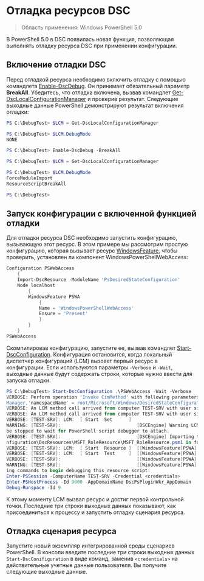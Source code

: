 # Отладка ресурсов DSC

> Область применения: Windows PowerShell 5.0

В PowerShell 5.0 в DSC появилась новая функция, позволяющая выполнять отладку ресурса DSC при применении конфигурации.

## Включение отладки DSC
Перед отладкой ресурса необходимо включить отладку с помощью командлета [Enable-DscDebug](https://technet.microsoft.com/en-us/library/mt517870.aspx). Он принимает обязательный параметр **BreakAll**. Убедитесь, что отладка включена, вызвав командлет [Get-DscLocalConfigurationManager](https://technet.microsoft.com/en-us/library/dn407378.aspx) и проверив результат. Следующие выходные данные PowerShell демонстрируют результат включения отладки:


```powershell
PS C:\DebugTest> $LCM = Get-DscLocalConfigurationManager

PS C:\DebugTest> $LCM.DebugMode
NONE

PS C:\DebugTest> Enable-DscDebug -BreakAll

PS C:\DebugTest> $LCM = Get-DscLocalConfigurationManager

PS C:\DebugTest> $LCM.DebugMode
ForceModuleImport
ResourceScriptBreakAll

PS C:\DebugTest>
```


## Запуск конфигурации с включенной функцией отладки
Для отладки ресурса DSC необходимо запустить конфигурацию, вызывающую этот ресурс. В этом примере мы рассмотрим простую конфигурацию, которая вызывает ресурс [WindowsFeature](windowsfeatureResource.md), чтобы проверить, установлен ли компонент WindowsPowerShellWebAccess:

```powershell
Configuration PSWebAccess
    {
    Import-DscResource -ModuleName 'PsDesiredStateConfiguration'
    Node localhost
        {
        WindowsFeature PSWA
            {
            Name = 'WindowsPowerShellWebAccess'
            Ensure = 'Present'
            }
        }
    }
PSWebAccess
```
Скомпилировав конфигурацию, запустите ее, вызвав командлет [Start-DscConfiguration](https://technet.microsoft.com/en-us/library/dn521623.aspx). Конфигурация остановится, когда
локальный диспетчер конфигураций (LCM) вызовет первый ресурс в конфигурации. Если используются параметры `-Verbose` и `-Wait`, выходные данные будут содержать строки, которые нужно ввести
для запуска отладки.

```powershell
PS C:\DebugTest> Start-DscConfiguration .\PSWebAccess -Wait -Verbose
VERBOSE: Perform operation 'Invoke CimMethod' with following parameters, ''methodName' = SendConfigurationApply,'className' = MSFT_DSCLocalConfiguration
Manager,'namespaceName' = root/Microsoft/Windows/DesiredStateConfiguration'.
VERBOSE: An LCM method call arrived from computer TEST-SRV with user sid S-1-5-21-2127521184-1604012920-1887927527-108583.
VERBOSE: An LCM method call arrived from computer TEST-SRV with user sid S-1-5-21-2127521184-1604012920-1887927527-108583.
VERBOSE: [TEST-SRV]: LCM:  [ Start  Set      ]
WARNING: [TEST-SRV]:                            [DSCEngine] Warning LCM is in Debug 'ResourceScriptBreakAll' mode.  Resource script processing will 
be stopped to wait for PowerShell script debugger to attach.
VERBOSE: [TEST-SRV]:                            [DSCEngine] Importing the module C:\WINDOWS\system32\WindowsPowerShell\v1.0\Modules\PSDesiredStateCo
nfiguration\DscResources\MSFT_RoleResource\MSFT_RoleResource.psm1 in force mode.
VERBOSE: [TEST-SRV]: LCM:  [ Start  Resource ]  [[WindowsFeature]PSWA]
VERBOSE: [TEST-SRV]: LCM:  [ Start  Test     ]  [[WindowsFeature]PSWA]
VERBOSE: [TEST-SRV]:                            [[WindowsFeature]PSWA] Importing the module MSFT_RoleResource in force mode.
WARNING: [TEST-SRV]:                            [[WindowsFeature]PSWA] Resource is waiting for PowerShell script debugger to attach.  Use the follow
ing commands to begin debugging this resource script:
Enter-PSSession -ComputerName TEST-SRV -Credential <credentials>
Enter-PSHostProcess -Id 9000 -AppDomainName DscPsPluginWkr_AppDomain
Debug-Runspace -Id 9
```
К этому моменту LCM вызвал ресурс и достиг первой контрольной точки. Последние три строки выходных данных показывают, как присоединиться к процессу и запустить отладку сценария ресурса.

## Отладка сценария ресурса

Запустите новый экземпляр интегрированной среды сценариев PowerShell. В консоли введите последние три строки выходных данных `Start-DscConifiguration` в виде команд, заменив `<credentials>` на
действительные учетные данные пользователя. Вы получите следующие выходные данные.



<!--HONumber=Feb16_HO4-->

